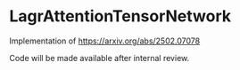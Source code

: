 # LagrAttentionTensorNetwork
Implementation of https://arxiv.org/abs/2502.07078

Code will be made available after internal review.
